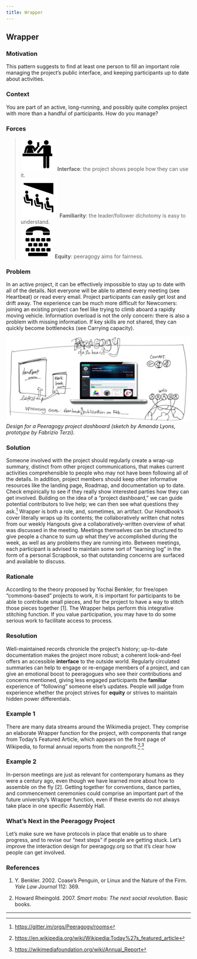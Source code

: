 ```yaml
---
title: Wrapper
---
```


## Wrapper 

### Motivation 

This pattern suggests to find at least one person to fill an important
role managing the project’s public interface, and keeping participants
up to date about activities.

### Context 

You are part of an active, long-running, and possibly quite complex
project with more than a handful of participants. How do you manage?

### Forces 

> ![image](https://raw.githubusercontent.com/Peeragogy/Peeragogy.github.io/master/images/interface.png) **Interface**: the project shows people how they can use it.  
> ![image](https://raw.githubusercontent.com/Peeragogy/Peeragogy.github.io/master/images/familiar.png) **Familiarity**: the leader/follower dichotomy is easy to understand.  
> ![image](https://raw.githubusercontent.com/Peeragogy/Peeragogy.github.io/master/images/equity.png) **Equity**: peeragogy aims for fairness.

### Problem 

In an active project, it can be effectively impossible to stay up to
date with all of the details. Not everyone will be able to attend every
meeting (see <span><span>Heartbeat</span></span>) or read every email.
Project participants can easily get lost and drift away. The experience
can be much more difficult for <span><span>Newcomers</span></span>:
joining an existing project can feel like trying to climb aboard a
rapidly moving vehicle. Information overload is not the only concern:
there is also a problem with missing information. If key skills are not
shared, they can quickly become bottlenecks (see <span><span>Carrying
capacity</span></span>).

![image](https://raw.githubusercontent.com/Peeragogy/Peeragogy.github.io/master/images/dashboard_design.jpg)
*Design for a Peeragogy project dashboard (sketch by Amanda Lyons, prototype by Fabrizio Terzi).*

### Solution 

Someone involved with the project should regularly create a wrap-up
summary, distinct from other project communications, that makes current
activities comprehensible to people who may not have been following all
of the details. In addition, project members should keep other
informative resources like the landing page,
<span><span>Roadmap</span></span>, and documentation up to date. Check
empirically to see if they really show interested parties how they can
get involved. Building on the idea of a “project dashboard,”
we can guide potential contributors to live help; we can
then see what questions they ask.[^fn1]
<span><span>Wrapper</span></span> is both a role, and, sometimes, an
artifact. Our *Handbook*’s cover literally wraps up its contents; the
collaboratively written chat notes from our weekly Hangouts give a
collaboratively-written overview of what was discussed in the meeting.
Meetings themselves can be structured to give people a chance to sum up
what they’ve accomplished during the week, as well as any problems they
are running into. Between meetings, each participant is advised to
maintain some sort of “learning log” in the form of a personal
<span><span>Scrapbook</span></span>, so that outstanding concerns are
surfaced and available to discuss.

### Rationale 

According to the theory proposed by Yochai Benkler, for free/open
“commons-based” projects to work, it is important for participants to be
able to contribute small pieces, and for the project to have a way to
stitch those pieces together <span class="citation">\[1\]</span>. The
<span><span>Wrapper</span></span> helps perform this integrative
stitching function. If you value participation, you may have to do some
serious work to facilitate access to process.

### Resolution 

Well-maintained records chronicle the project’s history; up-to-date
documentation makes the project more robust; a coherent look-and-feel
offers an accessible **interface** to the outside world. Regularly
circulated summaries can help to engage or re-engage members of a
project, and can give an emotional boost to peeragogues who see their
contributions and concerns mentioned, giving less engaged participants
the **familiar** experience of “following” someone else’s updates.
People will judge from experience whether the project strives for
**equity** or strives to maintain hidden power differentials.

### Example 1 

There are many data streams around the Wikimedia project. They comprise
an elaborate <span><span>Wrapper</span></span> function for the project,
with components that range from Today’s Featured Article, which appears
on the front page of Wikipedia, to formal annual reports from the
nonprofit.[^fn2]<sup>,</sup>[^fn3]

### Example 2 

In-person meetings are just as relevant for contemporary humans as they
were a century ago, even though we have learned more about how to
assemble on the fly <span class="citation">\[2\]</span>. Getting
together for conventions, dance parties, and commencement ceremonies
could comprise an important part of the future university’s
<span><span>Wrapper</span></span> function, even if these events do not
always take place in one specific Assembly Hall.

### What’s Next in the Peeragogy Project

Let’s make sure we have protocols in place that enable us to share
progress, and to revise our “next steps” if people are getting stuck.
Let’s improve the interaction design for peeragogy.org so that it’s
clear how people can get involved.

### References

1. Y. Benkler. 2002. Coase’s Penguin, or Linux and the Nature of the
Firm. *Yale Law Journal* 112: 369.

2. Howard Rheingold. 2007. *Smart mobs: The next social revolution*.
Basic books.

------------------------------------------------------------------------

[^fn1]: <https://gitter.im/orgs/Peeragogy/rooms>

[^fn2]: <https://en.wikipedia.org/wiki/Wikipedia:Today%27s_featured_article>

[^fn3]: <https://wikimediafoundation.org/wiki/Annual_Report>

